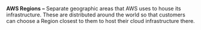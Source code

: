 **AWS Regions** **–** Separate geographic areas that AWS uses to house its infrastructure. These are distributed around the world so that customers can choose a Region closest to them to host their cloud infrastructure there.